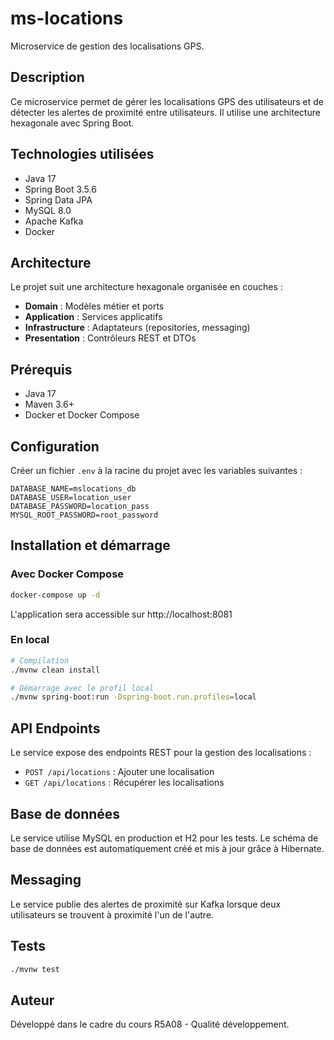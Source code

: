 # ms-locations

Microservice de gestion des localisations GPS.

## Description

Ce microservice permet de gérer les localisations GPS des utilisateurs et de détecter les alertes de proximité entre utilisateurs. Il utilise une architecture hexagonale avec Spring Boot.

## Technologies utilisées

- Java 17
- Spring Boot 3.5.6
- Spring Data JPA
- MySQL 8.0
- Apache Kafka
- Docker

## Architecture

Le projet suit une architecture hexagonale organisée en couches :

- **Domain** : Modèles métier et ports
- **Application** : Services applicatifs
- **Infrastructure** : Adaptateurs (repositories, messaging)
- **Presentation** : Contrôleurs REST et DTOs

## Prérequis

- Java 17
- Maven 3.6+
- Docker et Docker Compose

## Configuration

Créer un fichier `.env` à la racine du projet avec les variables suivantes :

```
DATABASE_NAME=mslocations_db
DATABASE_USER=location_user
DATABASE_PASSWORD=location_pass
MYSQL_ROOT_PASSWORD=root_password
```

## Installation et démarrage

### Avec Docker Compose

```bash
docker-compose up -d
```

L'application sera accessible sur http://localhost:8081

### En local

```bash
# Compilation
./mvnw clean install

# Démarrage avec le profil local
./mvnw spring-boot:run -Dspring-boot.run.profiles=local
```

## API Endpoints

Le service expose des endpoints REST pour la gestion des localisations :

- `POST /api/locations` : Ajouter une localisation
- `GET /api/locations` : Récupérer les localisations

## Base de données

Le service utilise MySQL en production et H2 pour les tests. Le schéma de base de données est automatiquement créé et mis à jour grâce à Hibernate.

## Messaging

Le service publie des alertes de proximité sur Kafka lorsque deux utilisateurs se trouvent à proximité l'un de l'autre.

## Tests

```bash
./mvnw test
```

## Auteur

Développé dans le cadre du cours R5A08 - Qualité développement.